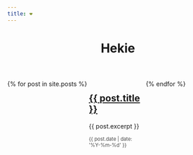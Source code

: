 ```yaml
---
title: ❤
---
```


<style>
  .page-header {
    display: none;
  }
  
  article {
    display: inline-block;
    width: 25%;
    vertical-align: top;
  }
  
  article time {
    font-size: .8em;
    opacity: .8;
  }
  
  @media screen and (max-width: 320px) {
    article { width: 100% }
  }
  
  @media screen and (max-width: 640px) {
    article { width: 50% }
  }
</style>

<header>
  <h1>Hekie</h1>
</header>
{% for post in site.posts %}
<article>
  <h2><a href="{{ post.url }}">{{ post.title }}</a></h2>
  <p>{{ post.excerpt }}</p>
  <p><time>{{ post.date | date: '%Y-%m-%d' }}</time></p>
</article>
{% endfor %}
